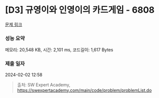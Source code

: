 # [D3] 규영이와 인영이의 카드게임 - 6808 

[문제 링크](https://swexpertacademy.com/main/code/problem/problemDetail.do?contestProbId=AWgv9va6HnkDFAW0) 

### 성능 요약

메모리: 20,548 KB, 시간: 2,101 ms, 코드길이: 1,617 Bytes

### 제출 일자

2024-02-02 12:58



> 출처: SW Expert Academy, https://swexpertacademy.com/main/code/problem/problemList.do
